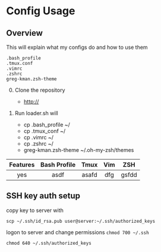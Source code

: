 # Config Usage

## Overview
This will explain what my configs do and how to use them

	.bash_profile
	.tmux.conf
	.vimrc
	.zshrc
	greg-kman.zsh-theme

0. Clone the repository
    * <http://>

2. Run loader.sh will
	* cp .bash_profile ~/
	* cp .tmux_conf ~/
	* cp .vimrc ~/
	* cp .zshrc ~/
	* greg-kman.zsh-theme ~/.oh-my-zsh/themes
	
| Features | Bash Profile | Tmux | Vim | ZSH |
| :------: | :----------: | :--: | :-: | :-: |
| yes | asdf | asafd | dfg | gsfdd |



## SSH key auth setup
copy key to server with
```
scp ~/.ssh/id_rsa.pub user@server:~/.ssh/authorized_keys
```

logon to server and change permissions
```chmod 700 ~/.ssh```

```chmod 640 ~/.ssh/authorized_keys```


